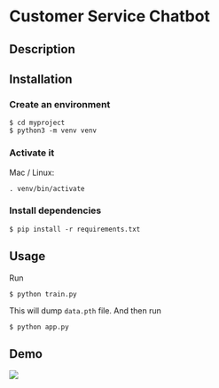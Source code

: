 # Customer Service Chatbot
## Description

## Installation

### Create an environment
```console
$ cd myproject
$ python3 -m venv venv
```

### Activate it
Mac / Linux:
```console
. venv/bin/activate
```

### Install dependencies
```console
$ pip install -r requirements.txt
```
## Usage
Run
```console
$ python train.py
```
This will dump `data.pth` file. And then run
```console
$ python app.py
```
## Demo
[![](https://markdown-videos-api.jorgenkh.no/youtube/OJG8XA39aas)](https://youtu.be/OJG8XA39aas)